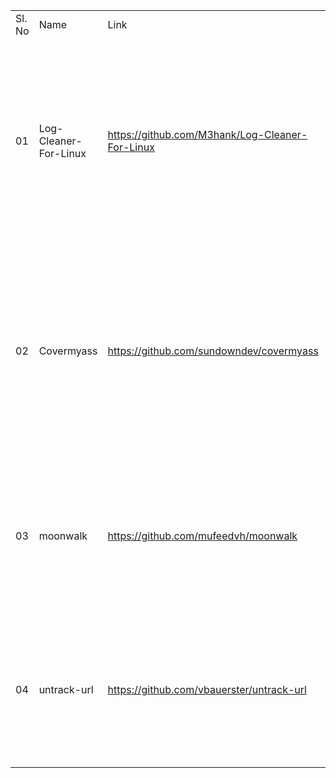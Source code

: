 <table>
	<tr>
		<td>Sl. No </td>
		<td>Name </td>
		<td>Link</td>
		<td>Description</td>
	</tr>
	<tr>
		<td>01</td>
		<td>Log-Cleaner-For-Linux</td>
		<td><a href="https://github.com/M3hank/Log-Cleaner-For-Linux">https://github.com/M3hank/Log-Cleaner-For-Linux</a></td>
		<td>For Educational Purpose Only. This is A Simple Log Cleaner For clearing tracks of your Most the Activities like Command Line History, Authentication Logs,Mail logs, Cron Jobs etc.</td>
	</tr>
	<tr>
		<td>02</td>
		<td>Covermyass</td>
		<td><a href="https://github.com/sundowndev/covermyass">https://github.com/sundowndev/covermyass</a></td>
		<td>Shell script to cover your tracks on UNIX systems. Designed for pen testing "covering tracks" phase, before exiting the infected server. Or, permanently disable system logs for post-exploitation.</td>
	</tr>
	<tr>
		<td>03</td>
		<td>moonwalk</td>
		<td><a href="https://github.com/mufeedvh/moonwalk">https://github.com/mufeedvh/moonwalk</a></td>
		<td>Cover your tracks during Linux Exploitation / Penetration Testing by leaving zero traces on system logs and file system timestamps.</td>
	</tr>
	<tr>
		<td>04</td>
		<td>untrack-url</td>
		<td><a href="https://github.com/vbauerster/untrack-url">https://github.com/vbauerster/untrack-url</a></td>
		<td>all tracking query params will be removed, before opening in browser, so nobody will earn money on you, except the seller</td>
	</tr>
</table>
